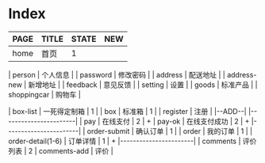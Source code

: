 # Index

| PAGE | TITLE | STATE | NEW |
|------|--------|------|-----|
| home | 首页 | 1 |

| person | 个人信息 |
| password | 修改密码 |
| address | 配送地址 |
| address-new | 新增地址 |
| feedback | 意见反馈 |
| setting | 设置 |
| goods | 标准产品 |
| shoppingcar | 购物车 |

| box-list | 一死得定制箱 | 1 |
| box | 标准箱 | 1 |
| register | 注册 |
|--ADD--|
|-----------------------|
| pay | 在线支付 | 2 | +
| pay-ok | 在线支付成功 | 2 | +
|-----------------------|
| order-submit | 确认订单 | 1 |
| order | 我的订单 | 1 |
| order-detail(1-6) | 订单详情 | 1 | +
|-----------------------|
| comments | 评价列表 | 2
| comments-add | 评价 |
